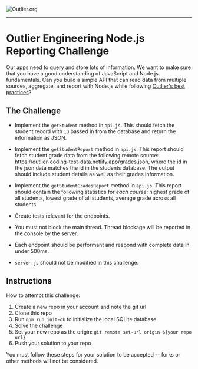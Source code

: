 ![Outlier.org](https://i.imgur.com/vJowpL1.png)

---

# Outlier Engineering Node.js Reporting Challenge

Our apps need to query and store lots of information. We want to make sure that you have a good understanding of JavaScript and Node.js fundamentals. Can you build a simple API that can read data from multiple sources, aggregate, and report with Node.js while following [Outlier's best practices](https://github.com/outlier-org/onboarding/blob/master/README.md#engineering-onboarding-guide)?

## The Challenge

- Implement the `getStudent` method in `api.js`. This should fetch the student record with `id` passed in from the database and return the information as JSON.

- Implement the `getStudentReport` method in `api.js`. This report should fetch student grade data from the following remote source: https://outlier-coding-test-data.netlify.app/grades.json, where the id in the json data matches the id in the students database. The output should include student details as well as their grades information.

- Implement the `getStudentGradesReport` method in `api.js`. This report should contain the following statistics for *each course*: highest grade of all students, lowest grade of all students, average grade across all students.

- Create tests relevant for the endpoints.

- You must not block the main thread. Thread blockage will be reported in the console by the server.

- Each endpoint should be performant and respond with complete data in under 500ms.

- `server.js` should not be modified in this challenge.

## Instructions

How to attempt this challenge:

1) Create a new repo in your account and note the git url
2) Clone this repo
3) Run `npm run init-db` to initialize the local SQLite database
4) Solve the challenge
5) Set your new repo as the origin: `git remote set-url origin ${your repo url}`
6) Push your solution to your repo

You must follow these steps for your solution to be accepted -- forks or other methods will not be considered.